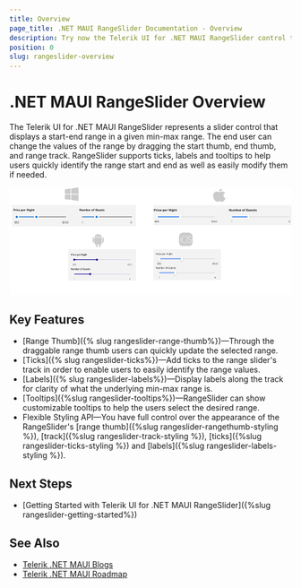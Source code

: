 ```yaml
---
title: Overview
page_title: .NET MAUI RangeSlider Documentation - Overview
description: Try now the Telerik UI for .NET MAUI RangeSlider control to allow users to select a start-end range in a given min-max range. RangeSlider supports fully customizable ticks, labels amd tooltips.
position: 0
slug: rangeslider-overview
---
```


# .NET MAUI RangeSlider Overview

 The Telerik UI for .NET MAUI RangeSlider represents a slider control that displays a start-end range in a given min-max range. The end user can change the values of the range by dragging the start thumb, end thumb, and range track. RangeSlider supports ticks, labels and tooltips to help users quickly identify the range start and end as well as easily modify them if needed. 

![.NET MAUI RangeSlider Overview](images/rangeslider-overview.png)

## Key Features

* [Range Thumb]({% slug rangeslider-range-thumb%})&mdash;Through the draggable range thumb users can quickly update the selected range.
* [Ticks]({% slug rangeslider-ticks%})&mdash;Add ticks to the range slider's track in order to enable users to easily identify the range values.
* [Labels]({% slug rangeslider-labels%})&mdash;Display labels along the track for clarity of what the underlying min-max range is.
* [Tooltips]({%slug rangeslider-tooltips%})&mdash;RangeSlider can show customizable tooltips to help the users select the desired range.
* Flexible Styling API&mdash;You have full control over the appearance of the RangeSlider's [range thumb]({%slug rangeslider-rangethumb-styling %}), [track]({%slug rangeslider-track-styling %}), [ticks]({%slug rangeslider-ticks-styling %}) and [labels]({%slug rangeslider-labels-styling %}).

## Next Steps

- [Getting Started with Telerik UI for .NET MAUI RangeSlider]({%slug rangeslider-getting-started%})

## See Also

- [Telerik .NET MAUI Blogs](https://www.telerik.com/forums/maui?tagId=2058)
- [Telerik .NET MAUI Roadmap](https://www.telerik.com/support/whats-new/maui-ui/roadmap)